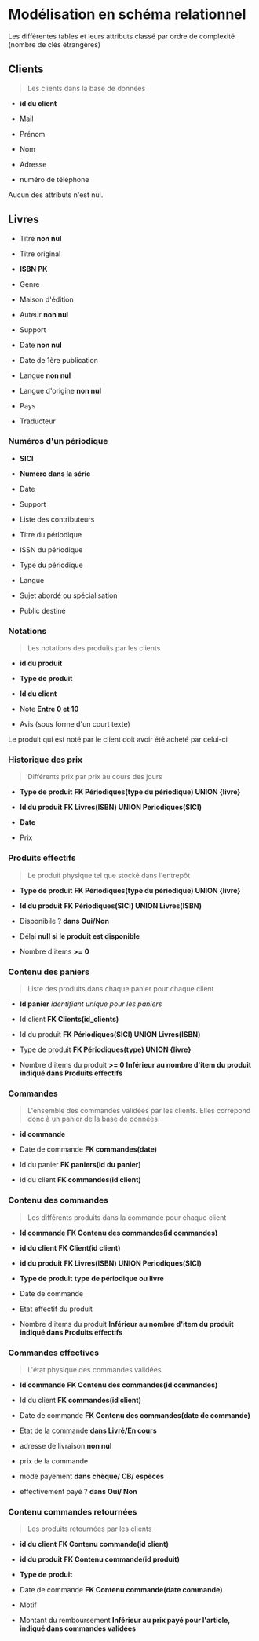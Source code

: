 
# Modélisation en schéma relationnel

Les différentes tables et leurs attributs classé par ordre de complexité (nombre de clés étrangères)

## Clients

> Les clients dans la base de données

* __id du client__

* Mail 

* Prénom

* Nom

* Adresse

* numéro de téléphone

Aucun des attributs n'est nul.

## Livres

* Titre **non nul**

* Titre original

* __ISBN__ **PK**

* Genre

* Maison d'édition

* Auteur **non nul**

* Support

* Date **non nul**

* Date de 1ère publication

* Langue **non nul**

* Langue d'origine **non nul**

* Pays

* Traducteur

### Numéros d'un périodique

* __SICI__

* __Numéro dans la série__

* Date

* Support

* Liste des contributeurs

* Titre du périodique

* ISSN du périodique

* Type du périodique

* Langue

* Sujet abordé ou spécialisation

* Public destiné

### Notations

> Les notations des produits par les clients

* __id du produit__

* __Type de produit__

* __Id du client__

* Note **Entre 0 et 10**

* Avis (sous forme d'un court texte)

Le produit qui est noté par le client doit avoir été acheté par celui-ci

### Historique des prix

> Différents prix par prix au cours des jours

* __Type de produit__ **FK Périodiques(type du périodique) UNION {livre}**

* __Id du produit__ **FK Livres(ISBN) UNION Periodiques(SICI)**

* __Date__

* Prix

### Produits effectifs

> Le produit physique tel que stocké dans l'entrepôt

* __Type de produit__ **FK Périodiques(type du périodique) UNION {livre}**

* __Id du produit__ **FK Périodiques(SICI) UNION Livres(ISBN)**

* Disponibile ? **dans Oui/Non**

* Délai **null si le produit est disponible**

* Nombre d'items **>= 0**

### Contenu des paniers

> Liste des produits dans chaque panier pour chaque client

* __Id panier__ *identifiant unique pour les paniers*

* Id client **FK Clients(id_clients)**

* Id du produit **FK Périodiques(SICI) UNION Livres(ISBN)** 

* Type de produit **FK Périodiques(type) UNION {livre}**

* Nombre d'items du produit **>= 0** **Inférieur au nombre d'item du produit indiqué dans Produits effectifs**

### Commandes

> L'ensemble des commandes validées par les clients. Elles correpond donc à un panier de la base de données.

* __id commande__ 

* Date de commande **FK commandes(date)**

* Id du panier **FK paniers(id du panier)**

* id du client **FK commandes(id client)**

### Contenu des commandes

> Les différents produits dans la commande pour chaque client

* __Id commande__ **FK Contenu des commandes(id commandes)**

* __id du client__ **FK Client(id client)**

* __id du produit__ **FK Livres(ISBN) UNION Periodiques(SICI)**

* __Type de produit__ **type de périodique ou livre**

* Date de commande

* Etat effectif du produit

* Nombre d'items du produit **Inférieur au nombre d'item du produit indiqué dans Produits effectifs**

### Commandes effectives

> L'état physique des commandes validées

* __Id commande__ **FK Contenu des commandes(id commandes)**

* Id du client **FK commandes(id client)**

* Date de commande **FK Contenu des commandes(date de commande)**

* Etat de la commande **dans Livré/En cours**

* adresse de livraison **non nul**

* prix de la commande

* mode payement **dans chèque/ CB/ espèces**

* effectivement payé ? **dans Oui/ Non**



### Contenu commandes retournées

> Les produits retournées par les clients

* __id du client__ **FK Contenu commande(id client)**

* __id du produit__ **FK Contenu commande(id produit)**

* __Type de produit__ 

* Date de commande **FK Contenu commande(date commande)**

* Motif

* Montant du remboursement **Inférieur au prix payé pour l'article, indiqué dans commandes validées**
